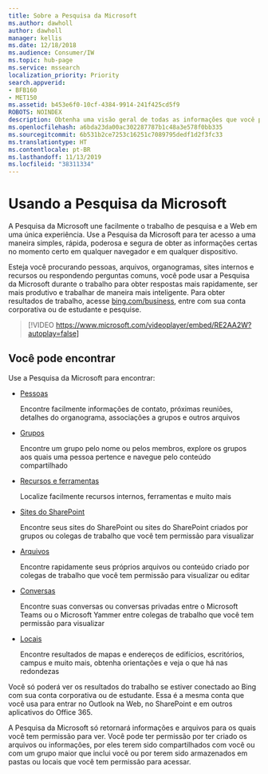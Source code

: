 ```yaml
---
title: Sobre a Pesquisa da Microsoft
ms.author: dawholl
author: dawholl
manager: kellis
ms.date: 12/18/2018
ms.audience: Consumer/IW
ms.topic: hub-page
ms.service: mssearch
localization_priority: Priority
search.appverid:
- BFB160
- MET150
ms.assetid: b453e6f0-10cf-4384-9914-241f425cd5f9
ROBOTS: NOINDEX
description: Obtenha uma visão geral de todas as informações que você pode encontrar ao usar a Pesquisa da Microsoft
ms.openlocfilehash: a6bda23da00ac302287787b1c48a3e578f0bb335
ms.sourcegitcommit: 6b531b2ce7253c16251c7089795dedf1d2f3fc33
ms.translationtype: HT
ms.contentlocale: pt-BR
ms.lasthandoff: 11/13/2019
ms.locfileid: "38311334"
---
```

# <a name="using-microsoft-search"></a>Usando a Pesquisa da Microsoft

A Pesquisa da Microsoft une facilmente o trabalho de pesquisa e a Web em uma única experiência. Use a Pesquisa da Microsoft para ter acesso a uma maneira simples, rápida, poderosa e segura de obter as informações certas no momento certo em qualquer navegador e em qualquer dispositivo.
  
Esteja você procurando pessoas, arquivos, organogramas, sites internos e recursos ou respondendo perguntas comuns, você pode usar a Pesquisa da Microsoft durante o trabalho para obter respostas mais rapidamente, ser mais produtivo e trabalhar de maneira mais inteligente. Para obter resultados de trabalho, acesse [bing.com/business](https://www.bing.com/business), entre com sua conta corporativa ou de estudante e pesquise. 
  
> [!VIDEO https://www.microsoft.com/videoplayer/embed/RE2AA2W?autoplay=false]

## <a name="what-you-can-find"></a>Você pode encontrar
  
Use a Pesquisa da Microsoft para encontrar:
  
- [Pessoas](find-people-and-groups.md)
    
    Encontre facilmente informações de contato, próximas reuniões, detalhes do organograma, associações a grupos e outros arquivos
    
- [Grupos](find-people-and-groups.md)
    
    Encontre um grupo pelo nome ou pelos membros, explore os grupos aos quais uma pessoa pertence e navegue pelo conteúdo compartilhado
    
- [Recursos e ferramentas](find-resources-tools-and-more.md)
    
    Localize facilmente recursos internos, ferramentas e muito mais
    
- [Sites do SharePoint](find-sharepoint-sites.md)
    
    Encontre seus sites do SharePoint ou sites do SharePoint criados por grupos ou colegas de trabalho que você tem permissão para visualizar
    
- [Arquivos](find-files.md)
    
    Encontre rapidamente seus próprios arquivos ou conteúdo criado por colegas de trabalho que você tem permissão para visualizar ou editar
    
- [Conversas](find-conversations.md)
    
    Encontre suas conversas ou conversas privadas entre o Microsoft Teams ou o Microsoft Yammer entre colegas de trabalho que você tem permissão para visualizar
    
- [Locais](find-locations.md)
    
    Encontre resultados de mapas e endereços de edifícios, escritórios, campus e muito mais, obtenha orientações e veja o que há nas redondezas    
    
Você só poderá ver os resultados do trabalho se estiver conectado ao Bing com sua conta corporativa ou de estudante. Essa é a mesma conta que você usa para entrar no Outlook na Web, no SharePoint e em outros aplicativos do Office 365. 
  
A Pesquisa da Microsoft só retornará informações e arquivos para os quais você tem permissão para ver. Você pode ter permissão por ter criado os arquivos ou informações, por eles terem sido compartilhados com você ou com um grupo maior que inclui você ou por terem sido armazenados em pastas ou locais que você tem permissão para acessar.

  

